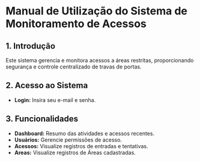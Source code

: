 # Manual de Utilização do Sistema de Monitoramento de Acessos

## 1. Introdução
Este sistema gerencia e monitora acessos a áreas restritas, proporcionando segurança e controle centralizado de travas de portas.

## 2. Acesso ao Sistema
- **Login:** Insira seu e-mail e senha.

## 3. Funcionalidades
- **Dashboard:** Resumo das atividades e acessos recentes.
- **Usuários:** Gerencie permissões de acesso.
- **Acessos:** Visualize registros de entradas e tentativas.
- **Areas:** Visualize registros de Áreas cadastradas.



